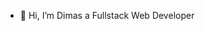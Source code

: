 - 👋 Hi, I’m Dimas a Fullstack Web Developer

<!---
laboratorydimas/laboratorydimas is a ✨ special ✨ repository because its `README.md` (this file) appears on your GitHub profile.
You can click the Preview link to take a look at your changes.
--->
